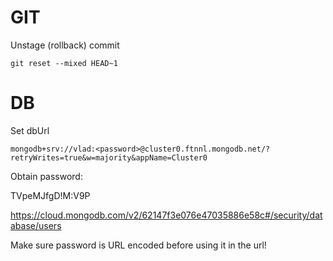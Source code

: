 # GIT

Unstage (rollback) commit

```
git reset --mixed HEAD~1
```

# DB

Set dbUrl

```
mongodb+srv://vlad:<password>@cluster0.ftnnl.mongodb.net/?retryWrites=true&w=majority&appName=Cluster0
```

Obtain password:

TVpeMJfgD!M:V9P

https://cloud.mongodb.com/v2/62147f3e076e47035886e58c#/security/database/users

Make sure password is URL encoded before using it in the url!
